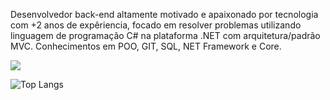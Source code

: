 Desenvolvedor back-end altamente motivado e apaixonado por tecnologia com +2 anos de expêriencia, focado em resolver problemas utilizando linguagem de programação C# na plataforma .NET com arquitetura/padrão MVC. Conhecimentos em POO, GIT, SQL, NET Framework e Core.

<picture>
  <source
    srcset="https://github-readme-stats.vercel.app/api?username=wesley-silva&show_icons=true&theme=dark"
    media="(prefers-color-scheme: dark)"
  />
  <source
    srcset="https://github-readme-stats.vercel.app/api?username=wesley-silva&show_icons=true"
    media="(prefers-color-scheme: light), (prefers-color-scheme: no-preference)"
  />
  <img src="https://github-readme-stats.vercel.app/api?username=wesley-silva&show_icons=true" />
</picture>

![Top Langs](https://github-readme-stats.vercel.app/api/top-langs/?username=wesley-silva&layout=compact)
